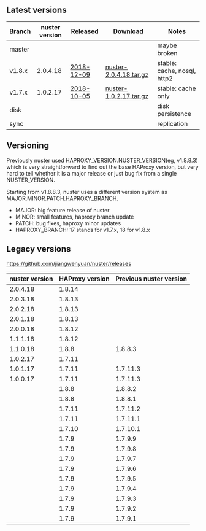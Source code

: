 
## Latest versions

Branch | nuster version | Released        | Download                    | Notes
------ | -------------- | --------        | --------                    | -----
master |                |                 |                             | maybe broken
v1.8.x | 2.0.4.18       | [2018-12-09][3] | [nuster-2.0.4.18.tar.gz][4] | stable: cache, nosql, http2
v1.7.x | 1.0.2.17       | [2018-10-05][5] | [nuster-1.0.2.17.tar.gz][6] | stable: cache only
disk   |                |                 |                             | disk persistence
sync   |                |                 |                             | replication

[1]:https://github.com/jiangwenyuan/nuster/releases/tag/v2.0.4.18
[2]:https://github.com/jiangwenyuan/nuster/releases/download/v2.0.4.18/nuster-2.0.4.18.tar.gz
[3]:https://github.com/jiangwenyuan/nuster/releases/tag/v2.0.4.18
[4]:https://github.com/jiangwenyuan/nuster/releases/download/v2.0.4.18/nuster-2.0.4.18.tar.gz
[5]:https://github.com/jiangwenyuan/nuster/releases/tag/v1.0.2.17
[6]:https://github.com/jiangwenyuan/nuster/releases/download/v1.0.2.17/nuster-1.0.2.17.tar.gz

## Versioning

Previously nuster used HAPROXY_VERSION.NUSTER_VERSION(eg, v1.8.8.3) which is very straightforward to find out the base HAProxy version, but very hard to tell whether it is a major release or just bug fix from a single NUSTER_VERSION.

Starting from v1.8.8.3, nuster uses a different version system as MAJOR.MINOR.PATCH.HAPROXY_BRANCH.

* MAJOR: big feature release of nuster
* MINOR: small features, haproxy branch update
* PATCH: bug fixes, haproxy minor updates
* HAPROXY_BRANCH: 17 stands for v1.7.x, 18 for v1.8.x

## Legacy versions

https://github.com/jiangwenyuan/nuster/releases

| nuster version | HAProxy version | Previous nuster version
| -------------- | --------------- | ------------------
| 2.0.4.18       | 1.8.14          |
| 2.0.3.18       | 1.8.13          |
| 2.0.2.18       | 1.8.13          |
| 2.0.1.18       | 1.8.13          |
| 2.0.0.18       | 1.8.12          |
| 1.1.1.18       | 1.8.12          |
| 1.1.0.18       | 1.8.8           | 1.8.8.3
| 1.0.2.17       | 1.7.11          |
| 1.0.1.17       | 1.7.11          | 1.7.11.3
| 1.0.0.17       | 1.7.11          | 1.7.11.3
|                | 1.8.8           | 1.8.8.2
|                | 1.8.8           | 1.8.8.1
|                | 1.7.11          | 1.7.11.2
|                | 1.7.11          | 1.7.11.1
|                | 1.7.10          | 1.7.10.1
|                | 1.7.9           | 1.7.9.9
|                | 1.7.9           | 1.7.9.8
|                | 1.7.9           | 1.7.9.7
|                | 1.7.9           | 1.7.9.6
|                | 1.7.9           | 1.7.9.5
|                | 1.7.9           | 1.7.9.4
|                | 1.7.9           | 1.7.9.3
|                | 1.7.9           | 1.7.9.2
|                | 1.7.9           | 1.7.9.1

